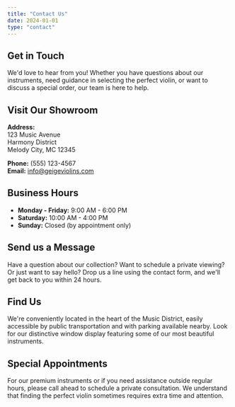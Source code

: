 ```yaml
---
title: "Contact Us"
date: 2024-01-01
type: "contact"
---
```


## Get in Touch

We'd love to hear from you! Whether you have questions about our instruments, need guidance in selecting the perfect violin, or want to discuss a special order, our team is here to help.

## Visit Our Showroom

**Address:**<br>
123 Music Avenue<br>
Harmony District<br>
Melody City, MC 12345

**Phone:** (555) 123-4567<br>
**Email:** info@geigeviolins.com

## Business Hours

- **Monday - Friday:** 9:00 AM - 6:00 PM
- **Saturday:** 10:00 AM - 4:00 PM
- **Sunday:** Closed (by appointment only)

## Send us a Message

Have a question about our collection? Want to schedule a private viewing? Or just want to say hello? Drop us a line using the contact form, and we'll get back to you within 24 hours.

## Find Us

We're conveniently located in the heart of the Music District, easily accessible by public transportation and with parking available nearby. Look for our distinctive window display featuring some of our most beautiful instruments.

## Special Appointments

For our premium instruments or if you need assistance outside regular hours, please call ahead to schedule a private consultation. We understand that finding the perfect violin sometimes requires extra time and attention.
